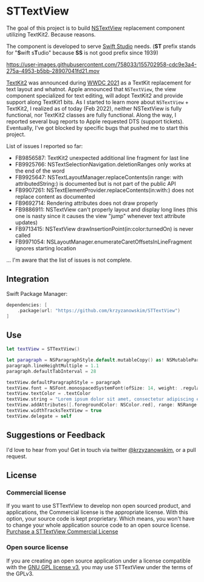 # STTextView

The goal of this project is to build [NSTextView](https://developer.apple.com/documentation/appkit/nstextview) replacement component utilizing TextKit2. Because reasons.

The component is developed to serve [Swift Studio](https://swiftstudio.app) needs. (**ST** prefix stands for "**S**wift s**T**udio" because **SS** is not good prefix since 1939)

https://user-images.githubusercontent.com/758033/155702958-cdc9e3a4-275a-4953-b5bb-28907041fd21.mov

[TextKit2](https://developer.apple.com/forums/tags/wwdc21-10061) was announced during [WWDC 2021](https://developer.apple.com/videos/play/wwdc2021/10061/) as a TextKit replacement for text layout and whatnot. Apple announced that `NSTextView`, the view component specialized for text editing, will adopt TextKit2 and provide support along TextKit1 bits. As I started to learn more about `NSTextView` + TextKit2, I realized as of today (Feb 2022), neither NSTextView is fully functional, nor TextKit2 classes are fully functional. Along the way, I reported several bug reports to Apple requested DTS (support tickets). Eventually, I've got blocked by specific bugs that pushed me to start this project.

List of issues I reported so far:

- FB9856587: TextKit2 unexpected additional line fragment for last line
- FB9925766: NSTextSelectionNavigation.deletionRanges only works at the end of the word
- FB9925647: NSTextLayoutManager.replaceContents(in range: with attributedString:) is documented but is not part of the public API
- FB9907261: NSTextElementProvider.replaceContents(in:with:) does not replace content as documented
- FB9692714: Rendering attributes does not draw properly
- FB9886911: NSTextView can't properly layout and display long lines (this one is nasty since it causes the view "jump" whenever text attribute updates)
- FB9713415: NSTextView drawInsertionPoint(in:color:turnedOn) is never called
- FB9971054: NSLayoutManager.enumerateCaretOffsetsInLineFragment ignores starting location

... I'm aware that the list of issues is not complete.

## Integration

Swift Package Manager:

```swift
dependencies: [
    .package(url: "https://github.com/krzyzanowskim/STTextView")
]
```

## Use

```swift
let textView = STTextView()

let paragraph = NSParagraphStyle.default.mutableCopy() as! NSMutableParagraphStyle
paragraph.lineHeightMultiple = 1.1
paragraph.defaultTabInterval = 28

textView.defaultParagraphStyle = paragraph
textView.font = NSFont.monospacedSystemFont(ofSize: 14, weight: .regular)
textView.textColor = .textColor
textView.string = "Lorem ipsum dolor sit amet, consectetur adipiscing elit. Aenean ornare lobortis sem a vulputate."
textView.addAttributes([.foregroundColor: NSColor.red], range: NSRange(location: 10, length: 5))
textView.widthTracksTextView = true
textView.delegate = self
```

## Suggestions or Feedback

I'd love to hear from you! Get in touch via twitter [@krzyzanowskim](https://twitter.com/krzyzanowskim), or a pull request.

## License

### Commercial license
If you want to use STTextView to develop non open sourced product, and applications, the Commercial license is the appropriate license. With this option, your source code is kept proprietary. Which means, you won't have to change your whole application source code to an open source license. [Purchase a STTextView Commercial License](mailto:marcin@krzyzanowskim.com)

### Open source license
If you are creating an open source application under a license compatible with the [GNU GPL license v3](https://www.gnu.org/licenses/gpl-3.0.html), you may use STTextView under the terms of the GPLv3.



